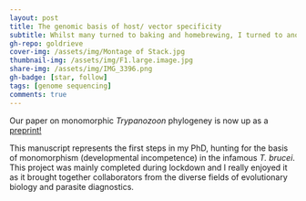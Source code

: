 ```yaml
---
layout: post
title: The genomic basis of host/ vector specificity
subtitle: Whilst many turned to baking and homebrewing, I turned to another single celled Eukaryote to keep me entertained.
gh-repo: goldrieve
cover-img: /assets/img/Montage of Stack.jpg
thumbnail-img: /assets/img/F1.large.image.jpg
share-img: /assets/img/IMG_3396.png
gh-badge: [star, follow]
tags: [genome sequencing]
comments: true
---
```


Our paper on monomorphic _Trypanozoon_ phylogeney is now up as a [preprint!](https://www.biorxiv.org/content/10.1101/2021.04.14.439642v1.full)

This manuscript represents the first steps in my PhD, hunting for the basis of monomorphism (developmental incompetence) in the infamous _T. brucei_. This project was mainly completed during lockdown and I really enjoyed it as it brought together collaborators from the diverse fields of evolutionary biology and parasite diagnostics.
